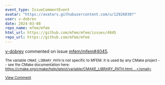 ```yaml
---
event_type: IssueCommentEvent
avatar: "https://avatars.githubusercontent.com/u/12926030?"
user: v-dobrev
date: 2024-03-08
repo_name: mfem/mfem
html_url: https://github.com/mfem/mfem/issues/4045
repo_url: https://github.com/mfem/mfem
---
```


<a href='https://github.com/v-dobrev' target='_blank'>v-dobrev</a> commented on issue <a href='https://github.com/mfem/mfem/issues/4045' target='_blank'>mfem/mfem#4045</a>.

<small>The variable `CMAKE_LIBRARY_PATH` is not specific to MFEM. It is used by any CMake project -- see the CMake documentation here: https://cmake.org/cmake/help/latest/variable/CMAKE_LIBRARY_PATH.html....</small>

<a href='https://github.com/mfem/mfem/issues/4045' target='_blank'>View Comment</a>